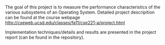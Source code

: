 The goal of this project is to measure the performance characteristics of the various subsystems of an Operating System. Detailed project descripition can be found at the course webpage http://cseweb.ucsd.edu/classes/fa11/cse221-a/project.html

Implementation techniques/details and results are presented in the project report (can be found in the repository).
